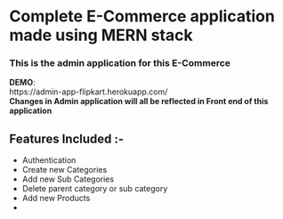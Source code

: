 <h1>Complete E-Commerce application made using MERN stack  </h1> 
<h3>This is the admin application for this E-Commerce</h3>  
 <strong>DEMO</strong>: <br/ > https://admin-app-flipkart.herokuapp.com/ <br/>
 <strong> Changes in Admin application will all be reflected in Front end of this application </strong>
 <h2>Features Included :- </h3>
<ul> 
  <li> Authentication </li> 
  <li> Create new Categories  </li>  
  <li> Add new Sub Categories </li>
  <li> Delete parent category or sub category  </li>
  <li> Add new Products  </li>
  <li>   </li>
</ui>

